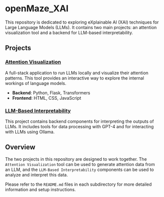 # openMaze_XAI

This repository is dedicated to exploring eXplainable AI (XAI) techniques for Large Language Models (LLMs). It contains two main projects: an attention visualization tool and a backend for LLM-based interpretability.

## Projects

### [Attention Visualization](./Attention%20Visualization/)

A full-stack application to run LLMs locally and visualize their attention patterns. This tool provides an interactive way to explore the internal workings of language models.

- **Backend**: Python, Flask, Transformers
- **Frontend**: HTML, CSS, JavaScript

### [LLM-Based Interpretability](./LLM-Based%20Interpretability/)

This project contains backend components for interpreting the outputs of LLMs. It includes tools for data processing with GPT-4 and for interacting with LLMs using Ollama.

## Overview

The two projects in this repository are designed to work together. The `Attention Visualization` tool can be used to generate attention data from an LLM, and the `LLM-Based Interpretability` components can be used to analyze and interpret this data.

Please refer to the `README.md` files in each subdirectory for more detailed information and setup instructions.
